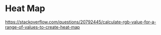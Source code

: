 Heat Map
========


https://stackoverflow.com/questions/20792445/calculate-rgb-value-for-a-range-of-values-to-create-heat-map
